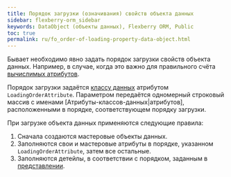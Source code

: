 ```yaml
---
title: Порядок загрузки (означивания) свойств объекта данных
sidebar: flexberry-orm_sidebar
keywords: DataObject (объекты данных), Flexberry ORM, Public
toc: true
permalink: ru/fo_order-of-loading-property-data-object.html
---
```


Бывает необходимо явно задать порядок загрузки свойств объекта данных. Например, в случае, когда это важно для правильного счёта [вычислимых атрибутов](fo_not-stored-attributes.html).

Порядок загрузки задаётся [классу данных](fo_dataobject.html) атрибутом `LoadingOrderAttribute`. Параметром передаётся одномерный строковый массив с именами [Атрибуты-классов-данных|атрибутов], расположенными в порядке, соответствующем порядку загрузки.

При загрузке объекта данных применяются следующие правила:

1.	Сначала создаются мастеровые объекты данных.
2.	Заполняются свои и мастеровые атрибуты в порядке, указанном `LoadingOrderAttribute`, затем все остальные.
3.	Заполняются детейлы, в соответствии с порядком, заданным в [представлении](fo_view-def.html).

